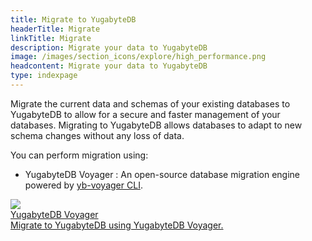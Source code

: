 ```yaml
---
title: Migrate to YugabyteDB
headerTitle: Migrate
linkTitle: Migrate
description: Migrate your data to YugabyteDB
image: /images/section_icons/explore/high_performance.png
headcontent: Migrate your data to YugabyteDB
type: indexpage
---
```


Migrate the current data and schemas of your existing databases to YugabyteDB to allow for a secure and faster management of your databases. Migrating to YugabyteDB allows databases to adapt to new schema changes without any loss of data.

You can perform migration using:

- YugabyteDB Voyager : An open-source database migration engine powered by [yb-voyager CLI](https://github.com/yugabyte/yb-voyager).

<div class="row">

<div class="col-12 col-md-6 col-lg-12 col-xl-6">
    <a class="section-link icon-offset" href="yb-voyager/">
      <div class="head">
        <img class="icon" src="/images/section_icons/explore/high_performance.png" aria-hidden="true" />
        <div class="title">YugabyteDB Voyager</div>
      </div>
      <div class="body">
        Migrate to YugabyteDB using YugabyteDB Voyager.
      </div>
    </a>
  </div>
</div>
